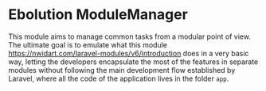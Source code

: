 # Ebolution ModuleManager

This module aims to manage common tasks from a modular point of view. The ultimate goal is to emulate what this 
module https://nwidart.com/laravel-modules/v6/introduction does in a very basic way, letting the developers 
encapsulate the most of the features in separate modules without following the main development flow established by 
Laravel, where all the code of the application lives in the folder `app`.
